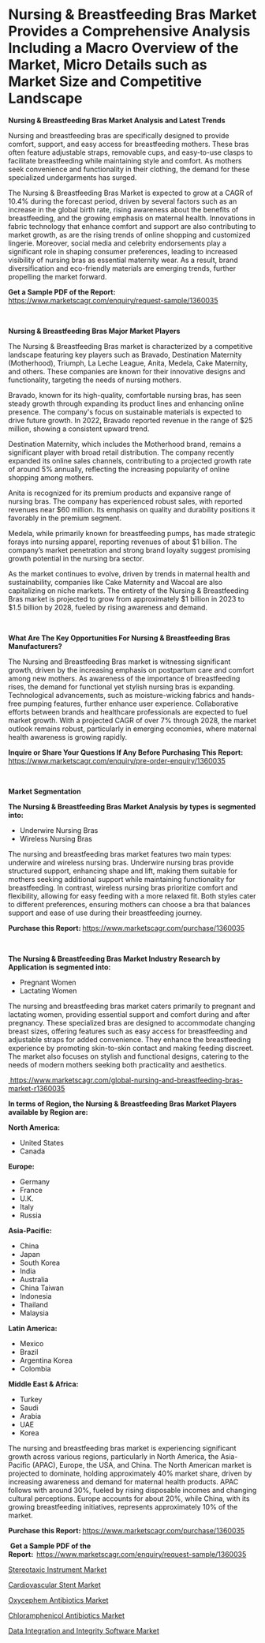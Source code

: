 <p><h1>Nursing & Breastfeeding Bras Market Provides a Comprehensive Analysis Including a Macro Overview of the Market, Micro Details such as Market Size and Competitive Landscape</h1></p><p><strong>Nursing & Breastfeeding Bras Market Analysis and Latest Trends</strong></p>
<p><p>Nursing and breastfeeding bras are specifically designed to provide comfort, support, and easy access for breastfeeding mothers. These bras often feature adjustable straps, removable cups, and easy-to-use clasps to facilitate breastfeeding while maintaining style and comfort. As mothers seek convenience and functionality in their clothing, the demand for these specialized undergarments has surged.</p><p>The Nursing & Breastfeeding Bras Market is expected to grow at a CAGR of 10.4% during the forecast period, driven by several factors such as an increase in the global birth rate, rising awareness about the benefits of breastfeeding, and the growing emphasis on maternal health. Innovations in fabric technology that enhance comfort and support are also contributing to market growth, as are the rising trends of online shopping and customized lingerie. Moreover, social media and celebrity endorsements play a significant role in shaping consumer preferences, leading to increased visibility of nursing bras as essential maternity wear. As a result, brand diversification and eco-friendly materials are emerging trends, further propelling the market forward.</p></p>
<p><strong>Get a Sample PDF of the Report:&nbsp;</strong> <a href="https://www.marketscagr.com/enquiry/request-sample/1360035?utm_campaign=1166&utm_medium=2&utm_source=Github&utm_content=ia&utm_term=05122024&utm_id=nursing-breastfeeding-bras">https://www.marketscagr.com/enquiry/request-sample/1360035</a></p>
<p>&nbsp;</p>
<p><strong>Nursing & Breastfeeding Bras Major Market Players</strong></p>
<p><p>The Nursing & Breastfeeding Bras market is characterized by a competitive landscape featuring key players such as Bravado, Destination Maternity (Motherhood), Triumph, La Leche League, Anita, Medela, Cake Maternity, and others. These companies are known for their innovative designs and functionality, targeting the needs of nursing mothers.</p><p>Bravado, known for its high-quality, comfortable nursing bras, has seen steady growth through expanding its product lines and enhancing online presence. The company's focus on sustainable materials is expected to drive future growth. In 2022, Bravado reported revenue in the range of $25 million, showing a consistent upward trend.</p><p>Destination Maternity, which includes the Motherhood brand, remains a significant player with broad retail distribution. The company recently expanded its online sales channels, contributing to a projected growth rate of around 5% annually, reflecting the increasing popularity of online shopping among mothers.</p><p>Anita is recognized for its premium products and expansive range of nursing bras. The company has experienced robust sales, with reported revenues near $60 million. Its emphasis on quality and durability positions it favorably in the premium segment.</p><p>Medela, while primarily known for breastfeeding pumps, has made strategic forays into nursing apparel, reporting revenues of about $1 billion. The company’s market penetration and strong brand loyalty suggest promising growth potential in the nursing bra sector.</p><p>As the market continues to evolve, driven by trends in maternal health and sustainability, companies like Cake Maternity and Wacoal are also capitalizing on niche markets. The entirety of the Nursing & Breastfeeding Bras market is projected to grow from approximately $1 billion in 2023 to $1.5 billion by 2028, fueled by rising awareness and demand.</p></p>
<p>&nbsp;</p>
<p><strong>What Are The Key Opportunities For Nursing & Breastfeeding Bras Manufacturers?</strong></p>
<p><p>The Nursing and Breastfeeding Bras market is witnessing significant growth, driven by the increasing emphasis on postpartum care and comfort among new mothers. As awareness of the importance of breastfeeding rises, the demand for functional yet stylish nursing bras is expanding. Technological advancements, such as moisture-wicking fabrics and hands-free pumping features, further enhance user experience. Collaborative efforts between brands and healthcare professionals are expected to fuel market growth. With a projected CAGR of over 7% through 2028, the market outlook remains robust, particularly in emerging economies, where maternal health awareness is growing rapidly.</p></p>
<p><strong>Inquire or Share Your Questions If Any Before Purchasing This Report:</strong> <a href="https://www.marketscagr.com/enquiry/pre-order-enquiry/1360035?utm_campaign=1166&utm_medium=2&utm_source=Github&utm_content=ia&utm_term=05122024&utm_id=nursing-breastfeeding-bras">https://www.marketscagr.com/enquiry/pre-order-enquiry/1360035</a></p>
<p>&nbsp;</p>
<p><strong>Market Segmentation</strong></p>
<p><strong>The Nursing & Breastfeeding Bras Market Analysis by types is segmented into:</strong></p>
<p><ul><li>Underwire Nursing Bras</li><li>Wireless Nursing Bras</li></ul></p>
<p><p>The nursing and breastfeeding bras market features two main types: underwire and wireless nursing bras. Underwire nursing bras provide structured support, enhancing shape and lift, making them suitable for mothers seeking additional support while maintaining functionality for breastfeeding. In contrast, wireless nursing bras prioritize comfort and flexibility, allowing for easy feeding with a more relaxed fit. Both styles cater to different preferences, ensuring mothers can choose a bra that balances support and ease of use during their breastfeeding journey.</p></p>
<p><strong>Purchase this Report:&nbsp;</strong><a href="https://www.marketscagr.com/purchase/1360035?utm_campaign=1166&utm_medium=2&utm_source=Github&utm_content=ia&utm_term=05122024&utm_id=nursing-breastfeeding-bras">https://www.marketscagr.com/purchase/1360035</a></p>
<p>&nbsp;</p>
<p><strong>The Nursing & Breastfeeding Bras Market Industry Research by Application is segmented into:</strong></p>
<p><ul><li>Pregnant Women</li><li>Lactating Women</li></ul></p>
<p><p>The nursing and breastfeeding bras market caters primarily to pregnant and lactating women, providing essential support and comfort during and after pregnancy. These specialized bras are designed to accommodate changing breast sizes, offering features such as easy access for breastfeeding and adjustable straps for added convenience. They enhance the breastfeeding experience by promoting skin-to-skin contact and making feeding discreet. The market also focuses on stylish and functional designs, catering to the needs of modern mothers seeking both practicality and aesthetics.</p></p>
<p><a href="https://www.marketscagr.com/global-nursing-and-breastfeeding-bras-market-r1360035?utm_campaign=1166&utm_medium=2&utm_source=Github&utm_content=ia&utm_term=05122024&utm_id=nursing-breastfeeding-bras">&nbsp;https://www.marketscagr.com/global-nursing-and-breastfeeding-bras-market-r1360035</a></p>
<p><strong>In terms of Region, the Nursing & Breastfeeding Bras Market Players available by Region are:</strong></p>
<p>
    <p> <strong> North America: </strong>
        <ul>
            <li>United States</li>
            <li>Canada</li>
        </ul>
        </p> 
    <p> <strong> Europe: </strong>
        <ul>
            <li>Germany</li>
            <li>France</li>
            <li>U.K.</li>
            <li>Italy</li>
            <li>Russia</li>
        </ul>
        </p> 
    <p> <strong> Asia-Pacific: </strong>
        <ul>
            <li>China</li>
            <li>Japan</li>
            <li>South Korea</li>
            <li>India</li>
            <li>Australia</li>
            <li>China Taiwan</li>
            <li>Indonesia</li>
            <li>Thailand</li>
            <li>Malaysia</li>
        </ul>
        </p> 
    <p> <strong> Latin America: </strong>
        <ul>
            <li>Mexico</li>
            <li>Brazil</li>
            <li>Argentina Korea</li>
            <li>Colombia</li>
        </ul>
        </p> 
    <p> <strong> Middle East & Africa: </strong>
        <ul>
            <li>Turkey</li>
            <li>Saudi</li>
            <li>Arabia</li>
            <li>UAE</li>
            <li>Korea</li>
        </ul>
    </p>
    </p>
<p><p>The nursing and breastfeeding bras market is experiencing significant growth across various regions, particularly in North America, the Asia-Pacific (APAC), Europe, the USA, and China. The North American market is projected to dominate, holding approximately 40% market share, driven by increasing awareness and demand for maternal health products. APAC follows with around 30%, fueled by rising disposable incomes and changing cultural perceptions. Europe accounts for about 20%, while China, with its growing breastfeeding initiatives, represents approximately 10% of the market.</p></p>
<p><strong>Purchase this Report: </strong><a href="https://www.marketscagr.com/purchase/1360035?utm_campaign=1166&utm_medium=2&utm_source=Github&utm_content=ia&utm_term=05122024&utm_id=nursing-breastfeeding-bras">https://www.marketscagr.com/purchase/1360035</a></p>
<p>&nbsp;<strong>Get a Sample PDF of the Report:&nbsp;&nbsp;</strong><a href="https://www.marketscagr.com/enquiry/request-sample/1360035?utm_campaign=1166&utm_medium=2&utm_source=Github&utm_content=ia&utm_term=05122024&utm_id=nursing-breastfeeding-bras">https://www.marketscagr.com/enquiry/request-sample/1360035</a></p>
<p><strong></strong></p>
<p><p><a href="https://www.linkedin.com/pulse/future-growth-stereotaxic-instrument-market-projected-56-eiwoc?utm_campaign=1166&utm_medium=2&utm_source=Github&utm_content=ia&utm_term=05122024&utm_id=nursing-breastfeeding-bras">Stereotaxic Instrument Market</a></p><p><a href="https://www.linkedin.com/pulse/cardiovascular-stent-market-analysis-current-trends-industry-uvjtf?utm_campaign=1166&utm_medium=2&utm_source=Github&utm_content=ia&utm_term=05122024&utm_id=nursing-breastfeeding-bras">Cardiovascular Stent Market</a></p><p><a href="https://issuu.com/reportprime-2/docs/oxycephem-antibiotics-market-size-2030.pptx?utm_campaign=1166&utm_medium=2&utm_source=Github&utm_content=ia&utm_term=05122024&utm_id=nursing-breastfeeding-bras">Oxycephem Antibiotics Market</a></p><p><a href="https://issuu.com/reportprime-2/docs/chloramphenicol-antibiotics-market-size-2030.pptx?utm_campaign=1166&utm_medium=2&utm_source=Github&utm_content=ia&utm_term=05122024&utm_id=nursing-breastfeeding-bras">Chloramphenicol Antibiotics Market</a></p><p><a href="https://www.linkedin.com/pulse/data-integration-integrity-software-market-expansion-from-glrme?utm_campaign=1166&utm_medium=2&utm_source=Github&utm_content=ia&utm_term=05122024&utm_id=nursing-breastfeeding-bras">Data Integration and Integrity Software Market</a></p></p>